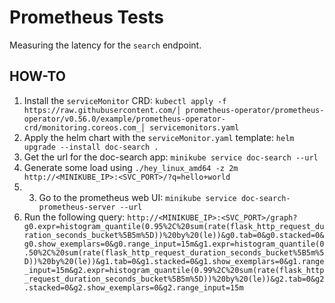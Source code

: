 # Prometheus Tests

Measuring the latency for the `search` endpoint.

## HOW-TO

1. Install the `serviceMonitor` CRD:
`kubectl apply -f https://raw.githubusercontent.com/│
prometheus-operator/prometheus-operator/v0.56.0/example/prometheus-operator-crd/monitoring.coreos.com_│
servicemonitors.yaml`
2. Apply the helm chart with the `serviceMonitor.yaml` template: `helm upgrade --install doc-search .`
3. Get the url for the doc-search app: `minikube service doc-search --url`
4. Generate some load using `./hey_linux_amd64 -z 2m http://<MINIKUBE_IP>:<SVC_PORT>/?q=hello+world`
5. 3. Go to the prometheus web UI: `minikube service doc-search-prometheus-server --url`
6. Run the following query: `http://<MINIKUBE_IP>:<SVC_PORT>/graph?g0.expr=histogram_quantile(0.95%2C%20sum(rate(flask_http_request_duration_seconds_bucket%5B5m%5D))%20by%20(le))&g0.tab=0&g0.stacked=0&g0.show_exemplars=0&g0.range_input=15m&g1.expr=histogram_quantile(0.50%2C%20sum(rate(flask_http_request_duration_seconds_bucket%5B5m%5D))%20by%20(le))&g1.tab=0&g1.stacked=0&g1.show_exemplars=0&g1.range_input=15m&g2.expr=histogram_quantile(0.99%2C%20sum(rate(flask_http_request_duration_seconds_bucket%5B5m%5D))%20by%20(le))&g2.tab=0&g2.stacked=0&g2.show_exemplars=0&g2.range_input=15m`
